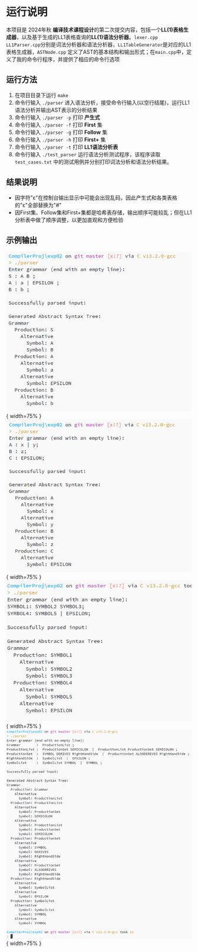 # 运行说明

本项目是 2024年秋 **编译技术课程设计**的第二次提交内容，包括一个**LL(1)表格生成器**，以及基于生成的LL1表格查询的**LL(1)语法分析器**。`lexer.cpp` `LL1Parser.cpp`分别是词法分析器和语法分析器，`LL1TableGenerator`是对应的LL1表格生成器，`ASTNode.cpp` 定义了AST的基本结构和输出形式；在`main.cpp`中，定义了我的命令行程序，并提供了相应的命令行选项

## 运行方法

1. 在项目目录下运行 `make`
2. 命令行输入 `./parser` 进入语法分析，接受命令行输入(以空行结尾)，运行LL1语法分析并输出AST表示的分析结果
3. 命令行输入 `./parser -p` 打印 **产生式**
4. 命令行输入 `./parser -f` 打印 **First** 集
5. 命令行输入 `./parser -g` 打印 **Follow** 集
6. 命令行输入 `./parser -h` 打印 **First+** 集
7. 命令行输入 `./parser -t` 打印 **LL1语法分析表**
8. 命令行输入 `./test_parser` 运行语法分析测试程序，该程序读取 `test_cases.txt` 中的测试用例并分别打印词法分析和语法分析结果。

## 结果说明

- 因字符"ε"在控制台输出显示中可能会出现乱码，因此产生式和各类表格的"ε"全部替换为"#"
- 因First集、Follow集和First+集都是哈希表存储，输出顺序可能较乱；但在LL1分析表中做了顺序调整，以更加直观和方便检验

## 示例输出

![示例一](images\example01.png){ width=75% }
![示例二](images\example02.png){ width=75% }
![示例三](images\example03.png){ width=75% }
![示例四](images\example04.png){ width=75% }

